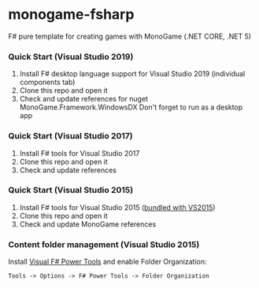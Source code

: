 # monogame-fsharp
F# pure template for creating games with MonoGame (.NET CORE, .NET 5)

### Quick Start (Visual Studio 2019)
1. Install F# desktop language support for Visual Studio 2019 (individual components tab)
2. Clone this repo and open it
3. Check and update references for nuget MonoGame.Framework.WindowsDX
Don't forget to run as a desktop app

### Quick Start (Visual Studio 2017)
1. Install F# tools for Visual Studio 2017
2. Clone this repo and open it
3. Check and update references 

### Quick Start (Visual Studio 2015)
1. Install F# tools for Visual Studio 2015 ([bundled with VS2015](https://www.visualstudio.com/ru-ru/news/vs2015-vs.aspx#fsharp))
2. Clone this repo and open it
3. Check and update MonoGame references 

### Content folder management (Visual Studio 2015)
Install [Visual F# Power Tools](https://visualstudiogallery.msdn.microsoft.com/136b942e-9f2c-4c0b-8bac-86d774189cff)
and enable Folder Organization:

`Tools -> Options -> F# Power Tools -> Folder Organization`
